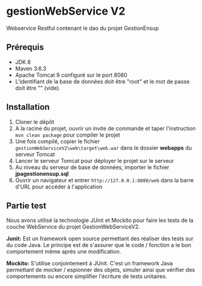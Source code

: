 # gestionWebService V2

Webservice Restful contenant le dao du projet GestionEnsup

## Prérequis

- JDK 8
- Maven 3.6.3
- Apache Tomcat 9 configuré sur le port 8080
- L'identifiant de la base de données doit être "root" et le mot de passe doit être "" (vide).

## Installation

1. Cloner le dépôt
2. A la racine du projet, ouvrir un invite de commande et taper l'instruction `mvn clean package` pour compiler le projet
3. Une fois compilé, copier le fichier `gestionWebServiceV2\web\target\web.war` dans le dossier **webapps** du serveur Tomcat
4. Lancer le serveur Tomcat pour déployer le projet sur le serveur
5. Au niveau du serveur de base de données, importer le fichier **jpagestionensup.sql**
6. Ouvrir un navigateur et entrer `http://127.0.0.1:8080/web` dans la barre d'URL pour accéder à l'application

## Partie test

Nous avons utilisé la technologie JUnit et Mockito pour faire les tests de la couche WebService du projet GestionWebServiceV2.

**Junit:** Est un framework open source permettant des réaliser des tests sur du code Java. Le principe est de s'assurer que le code / fonction a le bon comportement même après une modification.

**Mockito:** S'utilise conjointement à JUnit. C'est un framework Java permettant de mocker / espionner des objets, simuler ainsi que vérifier des comportements ou encore simplifier l'écriture de tests unitaires. 
